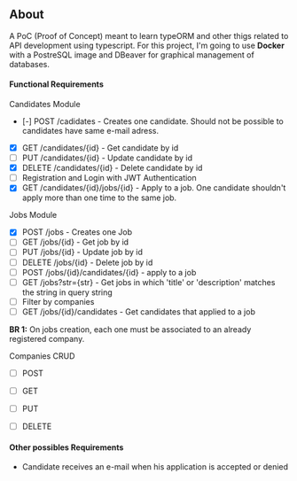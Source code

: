 ## About
A PoC (Proof of Concept) meant to learn typeORM and other thigs related to API development using
typescript. For this project, I'm going to use **Docker** with a PostreSQL image and DBeaver for
graphical management of databases.


#### Functional Requirements

Candidates Module
 - [-] POST /cadidates - Creates one candidate. Should not be possible to candidates have same e-mail adress.
 - [X] GET /candidates/{id} - Get candidate by id
 - [ ] PUT /candidates/{id} - Update candidate by id
 - [X] DELETE /candidates/{id} - Delete candidate by id
 - [ ] Registration and Login with JWT Authentication
 - [X] GET /candidates/{id}/jobs/{id} - Apply to a job. One candidate shouldn't apply more than one time to the same job.

Jobs Module
 - [X] POST /jobs - Creates one Job
 - [ ] GET /jobs/{id} - Get job by id
 - [ ] PUT /jobs/{id} - Update job by id
 - [ ] DELETE /jobs/{id} - Delete job by id
 - [ ] POST /jobs/{id}/candidates/{id} - apply to a job
 - [ ] GET /jobs?str={str} - Get jobs in which 'title' or 'description' matches the string in query string
 - [ ] Filter by companies
 - [ ] GET /jobs/{id}/candidates - Get candidates that applied to a job

**BR 1:** On jobs creation, each one must be associated to an already registered company.

Companies CRUD
 - [ ] POST
 - [ ] GET
 - [ ] PUT
 - [ ] DELETE
 

#### Other possibles Requirements

- Candidate receives an e-mail when his application is accepted or denied
